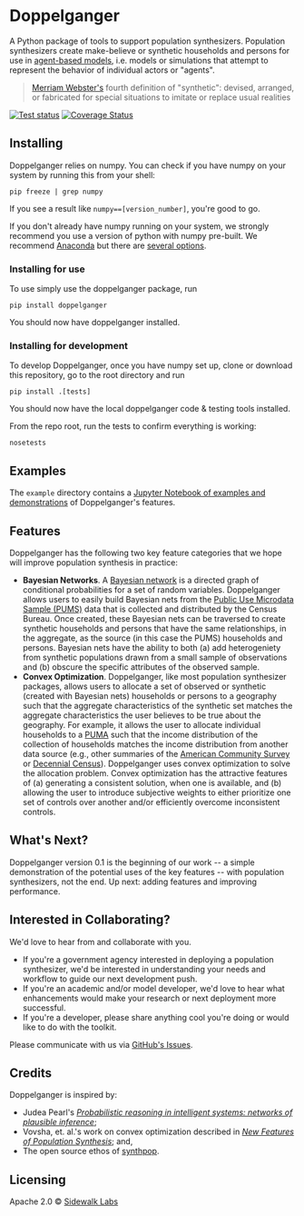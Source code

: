 # Doppelganger

A Python package of tools to support population synthesizers. Population synthesizers create make-believe or synthetic households and persons for use in [agent-based models](https://en.wikipedia.org/wiki/Agent-based_model), i.e. models or simulations that attempt to represent the behavior of individual actors or "agents".

> [Merriam Webster's](m-w.com) fourth definition of "synthetic": devised, arranged, or fabricated for special situations to imitate or replace usual realities 

[![Test status](https://circleci.com/gh/sidewalklabs/doppelganger.svg?style=shield&circle-token=67a4ccc244edfded8a475447457f78c7c0d65fdd)](https://circleci.com/gh/sidewalklabs/doppelganger) [![Coverage Status](https://coveralls.io/repos/github/sidewalklabs/doppelganger/badge.svg?t=7Kr9Vl)](https://coveralls.io/github/sidewalklabs/doppelganger)

## Installing

Doppelganger relies on numpy. You can check if you have numpy on your system by running this from your shell:
```shell
pip freeze | grep numpy
```
If you see a result like `numpy==[version_number]`, you're good to go.

If you don't already have numpy running on your system, we strongly recommend you use a version of python with numpy pre-built.  We recommend [Anaconda](https://www.continuum.io/downloads) but there are [several options](https://www.scipy.org/install.html).

### Installing for use
To use simply use the doppelganger package, run
```shell
pip install doppelganger
```
You should now have doppelganger installed.

### Installing for development
To develop Doppelganger, once you have numpy set up, clone or download this repository, go to the root directory and run
```shell
pip install .[tests]
```
You should now have the local doppelganger code & testing tools installed.

From the repo root, run the tests to confirm everything is working:
```shell
nosetests
```


## Examples

The `example` directory contains a [Jupyter Notebook of examples and demonstrations](https://github.com/sidewalklabs/doppelganger/blob/master/examples/doppelganger_example_full.ipynb) of Doppelganger's features.

## Features

Doppelganger has the following two key feature categories that we hope will improve population synthesis in practice:  
* __Bayesian Networks__. A [Bayesian network](https://en.wikipedia.org/wiki/Bayesian_network) is a directed graph of conditional probabilities for a set of random variables. Doppelganger allows users to easily build Bayesian nets from the [Public Use Microdata Sample (PUMS)](https://www.census.gov/programs-surveys/acs/technical-documentation/pums.html) data that is collected and distributed by the Census Bureau. Once created, these Bayesian nets can be traversed to create synthetic households and persons that have the same relationships, in the aggregate, as the source (in this case the PUMS) households and persons. Bayesian nets have the ability to both (a) add heterogeniety from synthetic populations drawn from a small sample of observations and (b) obscure the specific attributes of the observed sample.     
* __Convex Optimization__. Doppelganger, like most population synthesizer packages, allows users to allocate a set of observed or synthetic (created with Bayesian nets) households or persons to a geography such that the aggregate characteristics of the synthetic set matches the aggregate characteristics the user believes to be true about the geography. For example, it allows the user to allocate individual households to a [PUMA](https://www.census.gov/geo/reference/puma.html) such that the income distribution of the collection of households matches the income distribution from another data source (e.g., other summaries of the [American Community Survey](https://www.census.gov/programs-surveys/acs/) or [Decennial Census](https://www.census.gov/programs-surveys/decennial-census.html)). Doppelganger uses convex optimization to solve the allocation problem. Convex optimization has the attractive features of (a) generating a consistent solution, when one is available, and (b) allowing the user to introduce subjective weights to either prioritize one set of controls over another and/or efficiently overcome inconsistent controls.    

## What's Next?

Doppelganger version 0.1 is the beginning of our work -- a simple demonstration of the potential uses of the key features -- with population synthesizers, not the end. Up next: adding features and improving performance.

## Interested in Collaborating?

We'd love to hear from and collaborate with you. 
* If you're a government agency interested in deploying a population synthesizer, we'd be interested in understanding your needs and workflow to guide our next development push. 
* If you're an academic and/or model developer, we'd love to hear what enhancements would make your research or next deployment more successful. 
* If you're a developer, please share anything cool you're doing or would like to do with the toolkit. 

Please communicate with us via [GitHub's Issues](https://guides.github.com/features/issues/).  

## Credits

Doppelganger is inspired by:
* Judea Pearl's [*Probabilistic reasoning in intelligent systems: networks of plausible inference*](http://dl.acm.org/citation.cfm?id=52121);
* Vovsha, et. al.'s work on convex optimization described in [*New Features of Population Synthesis*](http://docs.trb.org/prp/15-5343.pdf); and,
* The open source ethos of [synthpop](https://github.com/UDST/synthpop).

## Licensing

Apache 2.0 © [Sidewalk Labs](sidewalklabs.com)
